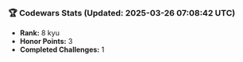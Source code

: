 ### 🏆 Codewars Stats (Updated: 2025-03-26 07:08:42 UTC)

- **Rank:** 8 kyu
- **Honor Points:** 3
- **Completed Challenges:** 1
